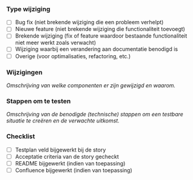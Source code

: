 ### Type wijziging
- [ ] Bug fix (niet brekende wijziging die een probleem verhelpt)
- [ ] Nieuwe feature (niet brekende wijziging die functionaliteit toevoegt)
- [ ] Brekende wijziging (fix of feature waardoor bestaande functionaliteit niet meer werkt zoals verwacht)
- [ ] Wijziging waarbij een verandering aan documentatie benodigd is
- [ ] Overige (voor optimalisaties, refactoring, etc.)

### Wijzigingen
_Omschrijving van welke componenten er zijn gewijzigd en waarom._

### Stappen om te testen
_Omschrijving van de benodigde (technische) stappen om een testbare situatie te creëren en de verwachte uitkomst._

### Checklist
- [ ] Testplan veld bijgewerkt bij de story
- [ ] Acceptatie criteria van de story gecheckt
- [ ] README bijgewerkt (indien van toepassing)
- [ ] Confluence bijgewerkt (indien van toepassing)
